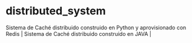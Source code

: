 # distributed_system
Sistema de Caché distribuido construido en Python y aprovisionado con Redis | Sistema de Caché distribuido construido en JAVA | 
